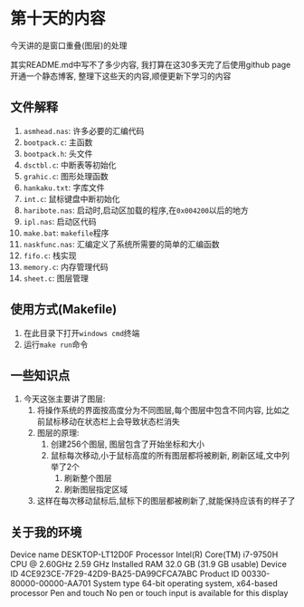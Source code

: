 # 第十天的内容

今天讲的是窗口重叠(图层)的处理



其实README.md中写不了多少内容, 我打算在这30多天完了后使用github page开通一个静态博客, 整理下这些天的内容,顺便更新下学习的内容





## 文件解释

1. `asmhead.nas`: 许多必要的汇编代码
2. `bootpack.c`: 主函数
3. `bootpack.h`: 头文件
4. `dsctbl.c`: 中断表等初始化
5. `grahic.c`: 图形处理函数
6. `hankaku.txt`: 字库文件
7. `int.c`: 鼠标键盘中断初始化
8. `haribote.nas`: 启动时,启动区加载的程序,在`0x004200`以后的地方
9. `ipl.nas`: 启动区代码
10. `make.bat`: `makefile`程序
11. `naskfunc.nas`: 汇编定义了系统所需要的简单的汇编函数
12. `fifo.c`: 栈实现
13. `memory.c`: 内存管理代码
14. `sheet.c`: 图层管理



## 使用方式(Makefile)

1. 在此目录下打开`windows cmd`终端
2. 运行`make run`命令

## 一些知识点

1. 今天这张主要讲了图层:
   1. 将操作系统的界面按高度分为不同图层,每个图层中包含不同内容, 比如之前鼠标移动在状态栏上会导致状态栏消失
   2. 图层的原理:
      1. 创建256个图层, 图层包含了开始坐标和大小
      2. 鼠标每次移动,小于鼠标高度的所有图层都将被刷新, 刷新区域,文中列举了2个
         1. 刷新整个图层
         2. 刷新图层指定区域
   3. 这样在每次移动鼠标后,鼠标下的图层都被刷新了,就能保持应该有的样子了



## 关于我的环境

Device name	DESKTOP-LT12D0F
Processor	Intel(R) Core(TM) i7-9750H CPU @ 2.60GHz   2.59 GHz
Installed RAM	32.0 GB (31.9 GB usable)
Device ID	4CE923CE-7F29-42D9-BA25-DA99CFCA7ABC
Product ID	00330-80000-00000-AA701
System type	64-bit operating system, x64-based processor
Pen and touch	No pen or touch input is available for this display
